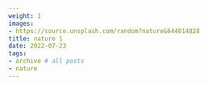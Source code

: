 ```yaml
---
weight: 1
images:
- https://source.unsplash.com/random?nature&644014828
title: nature 1
date: 2022-07-23
tags:
- archive # all posts
- nature
---
```

